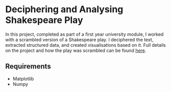 # Deciphering and Analysing Shakespeare Play

In this project, completed as part of a first year university module, I worked with a scrambled version of a Shakespeare play. I deciphered the text, extracted structured data, and created visualisations based on it. Full details on the project and how the play was scrambled can be found [here](play_writeup.ipynb).

## Requirements
- Matplotlib
- Numpy
